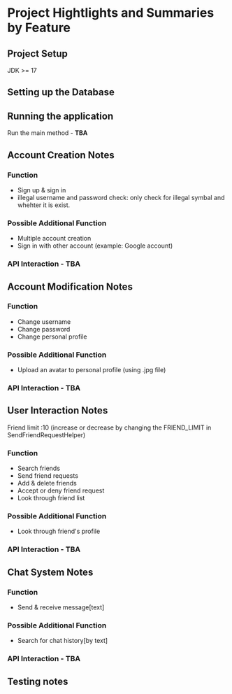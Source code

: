 # Project Hightlights and Summaries by Feature

## Project Setup
JDK >= 17

## Setting up the Database

## Running the application
Run the main method - **TBA**
## Account Creation Notes
### Function
- Sign up & sign in
- illegal username and password check: only check for illegal symbal and whehter it is exist.
### Possible Additional Function
- Multiple account creation
- Sign in with other account (example: Google account)
### API Interaction - TBA

## Account Modification Notes
### Function
- Change username
- Change password
- Change personal profile
### Possible Additional Function
- Upload an avatar to personal profile (using .jpg file)
### API Interaction - TBA

## User Interaction Notes
Friend limit :10 (increase or decrease by changing the FRIEND_LIMIT in SendFriendRequestHelper)
### Function
- Search friends
- Send friend requests
- Add & delete friends
- Accept or deny friend request
- Look through friend list
### Possible Additional Function
- Look through friend's profile
### API Interaction - TBA

## Chat System Notes
### Function 
- Send & receive message[text]
### Possible Additional Function
- Search for chat history[by text]
### API Interaction - TBA

## Testing notes
